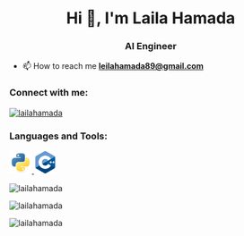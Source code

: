 <h1 align="center">Hi 👋, I'm Laila Hamada</h1>
<h3 align="center">AI Engineer</h3>

- 📫 How to reach me **leilahamada89@gmail.com**


<h3 align="left">Connect with me:</h3>
<p align="left">
<a href="https://www.linkedin.com/in/leila-hamada-1b7b70250" target="blank"><img align="center" src="https://raw.githubusercontent.com/rahuldkjain/github-profile-readme-generator/master/src/images/icons/Social/linked-in-alt.svg" alt="lailahamada" height="30" width="40" /></a>

<h3 align="left">Languages and Tools:</h3>
<p align="left">

</a> <a href="https://www.python.org" target="_blank" rel="noreferrer"> <img src="https://raw.githubusercontent.com/devicons/devicon/master/icons/python/python-original.svg" alt="python" width="40" height="40"/> </a> 
<a href="https://www.w3schools.com/cpp/" target="_blank" rel="noreferrer"> <img src="https://raw.githubusercontent.com/devicons/devicon/master/icons/cplusplus/cplusplus-original.svg" alt="cplusplus" width="40" height="40"/> </a>
 
<p><img align="center" src="https://github-readme-stats-git-masterrstaa-rickstaa.vercel.app/api?username=lailahamada&show_icons=true&locale=en&layout=compact&theme=radical" alt="lailahamada" /></p>


<p > <img src="https://github-readme-stats-git-masterrstaa-rickstaa.vercel.app/api?username=lailahamada&show_icons=true&theme=radical" alt="lailahamada" /> </p>

<p align="left"> <img src="https://komarev.com/ghpvc/?username=lailahamada&label=Profile%20views&color=0e75b6&style=flat" alt="lailahamada" /> </p>



<!--
**lailahamada/lailahamada** is a ✨ _special_ ✨ repository because its `README.md` (this file) appears on your GitHub profile.

Here are some ideas to get you started:

- 🔭 I’m currently working on ...
- 🌱 I’m currently learning ...
- 👯 I’m looking to collaborate on ...
- 🤔 I’m looking for help with ...
- 💬 Ask me about ...
- 📫 How to reach me: ...
- 😄 Pronouns: ...
- ⚡ Fun fact: ...
-->
